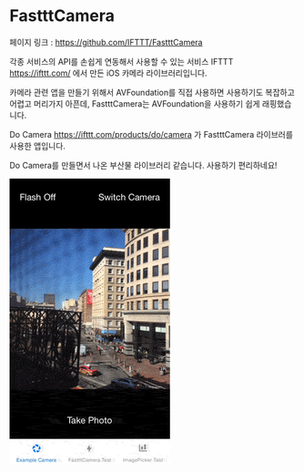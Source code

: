 # FastttCamera

페이지 링크 : https://github.com/IFTTT/FastttCamera

각종 서비스의 API를 손쉽게 연동해서 사용할 수 있는 서비스 IFTTT https://ifttt.com/ 에서 만든 iOS 카메라 라이브러리입니다. 

카메라 관련 앱을 만들기 위해서 AVFoundation를 직접 사용하면 사용하기도 복잡하고 어렵고 머리가지 아픈데, FastttCamera는 AVFoundation을 사용하기 쉽게 래핑했습니다. 

Do Camera https://ifttt.com/products/do/camera 가 FastttCamera 라이브러를 사용한 앱입니다.

Do Camera를 만들면서 나온 부산물 라이브러리 같습니다. 사용하기 편리하네요! 

![이미지](../img/005$19.gif)
